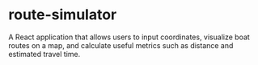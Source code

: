 # route-simulator
A React application that allows users to input coordinates, visualize boat routes on a map, and calculate useful metrics such as distance and estimated travel time.
